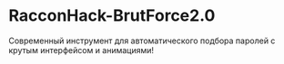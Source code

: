 # RacconHack-BrutForce2.0
Современный инструмент для автоматического подбора паролей с крутым интерфейсом и анимациями!
